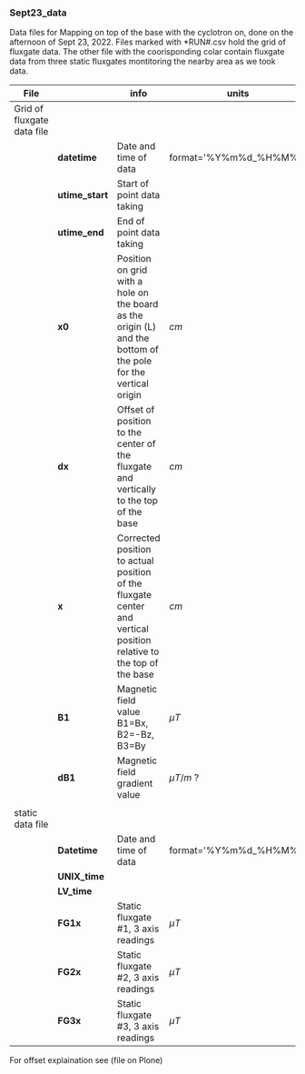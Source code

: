 ### Sept23_data
Data files for Mapping on top of the base with the cyclotron on, done on the afternoon of Sept 23, 2022. Files marked with \*RUN#.csv hold the grid of fluxgate data. The other file with the coorisponding colar contain fluxgate data from three static fluxgates montitoring the nearby area as we took data.

| File                        |                 | info                                                                                                                 | units                  |   |   |   |   |   |
|-----------------------------|-----------------|----------------------------------------------------------------------------------------------------------------------|------------------------|---|---|---|---|---|
| Grid of fluxgate  data file |                 |                                                                                                                      |                        |   |   |   |   |   |
|                             |    **datetime** | Date and time of data                                                                                                | format='%Y%m%d_%H%M%S' |   |   |   |   |   |
|                             | **utime_start** | Start of point data taking                                                                                           |                        |   |   |   |   |   |
|                             |   **utime_end** | End of point data taking                                                                                             |                        |   |   |   |   |   |
|                             |          **x0** | Position on grid with a hole on the board as the  origin (L) and the bottom of the pole for the  vertical origin     | $cm$                     |   |   |   |   |   |
|                             |          **dx** | Offset of position to the center of the fluxgate  and vertically to the top of the base                              | $cm$                     |   |   |   |   |   |
|                             |           **x** | Corrected position to actual position of the  fluxgate center and vertical position relative  to the top of the base | $cm$                     |   |   |   |   |   |
|                             |          **B1** | Magnetic field value  B1=Bx, B2=-Bz, B3=By                                                                           | $\mu T$                |   |   |   |   |   |
|                             |         **dB1** | Magnetic field gradient value                                                                                        | $\mu T/m$ ?             |   |   |   |   |   |
|                             |                 |                                                                                                                      |                        |   |   |   |   |   |
| static data  file           |                 |                                                                                                                      |                        |   |   |   |   |   |
|                             |    **Datetime** | Date and time of data                                                                                                | format='%Y%m%d_%H%M%S' |   |   |   |   |   |
|                             |   **UNIX_time** |                                                                                                                      |                        |   |   |   |   |   |
|                             |     **LV_time** |                                                                                                                      |                        |   |   |   |   |   |
|                             |        **FG1x** | Static fluxgate #1, 3 axis readings                                                                                  | $\mu T$                 |   |   |   |   |   |
|                             |        **FG2x** | Static fluxgate #2, 3 axis readings                                                                                  | $\mu T$                 |   |   |   |   |   |
|                             |        **FG3x** | Static fluxgate #3, 3 axis readings                                                                                  | $\mu T$                 |   |   |   |   |   |


For offset explaination see (file on Plone)